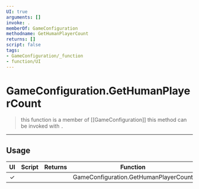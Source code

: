 ```yaml
---
UI: true
arguments: []
invoke: .
memberOf: GameConfiguration
methodname: GetHumanPlayerCount
returns: []
script: false
tags:
- GameConfiguration/_function
- function/UI
---
```

# GameConfiguration.GetHumanPlayerCount
> this function is a member of [[GameConfiguration]]
> this method can be invoked with `.`
-----
## Usage
|  UI | Script | Returns | Function | Arguments |
|:---:|:------:|-------:|:--------:|:---------|
|✓| ||GameConfiguration.GetHumanPlayerCount||
